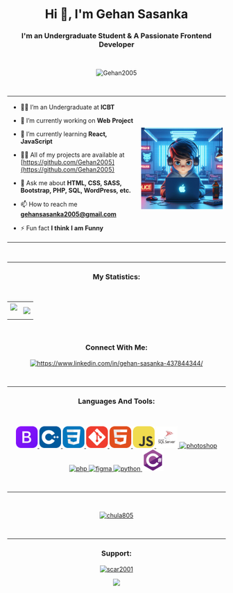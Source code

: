 <h1 align="center">Hi 👋, I'm Gehan Sasanka</h1>

<h3 align="center">I'm an Undergraduate Student & A Passionate Frontend Developer</h3><br>

<p align="center"> <img src="https://komarev.com/ghpvc/?username=Gehan2005&label=Profile%20Views&color=c11e38&style=flat" alt="Gehan2005" width="200" height="40"/> </p> <br>

<table align="center">
<tr border="none"> 
<td width="60%" align="left">
  
  - 🧑‍🎓 I’m an Undergraduate at **ICBT**
    
  - 🔭 I’m currently working on **Web Project**
    
  - 🌱 I’m currently learning **React, JavaScript**
  
  - 👨‍💻 All of my projects are available at [https://github.com/Gehan2005](https://github.com/Gehan2005)
  
  - 💬 Ask me about **HTML, CSS, SASS, Bootstrap, PHP, SQL, WordPress, etc.**
  
  - 📫 How to reach me **gehansasanka2005@gmail.com**
  
  - ⚡ Fun fact **I think I am Funny**
    
</td>
<td width="40%" align="left">
  <img src="https://github.com/Gehan2005/Gehan2005/blob/main/img/programmer.jpg"/>
</td>
</tr>
</table>

<br>
<HR>
<h3 align="center">My Statistics:</h3><br>

<p align="center">
  
<table align="center">
<tr border="none">
<td width="50%" align="center">
  <img align="center" src="https://github-readme-stats.vercel.app/api?username=Gehan2005&theme=monokai&show_icons=true&count_private=true" />
<br></br> 
</td>

<td width="50%" align="center">
  <img  align="center"  src="https://github-readme-stats.anuraghazra1.vercel.app/api/top-langs/?username=Gehan2005&theme=vision-friendly-dark&hide_border=false&no-bg=true&no-frame=true&langs_count=10"/>
</td>
</tr>
</table>


<br>

<h3 align="center">Connect With Me:</h3>

<p align="center">
<a href="https://www.linkedin.com/in/gehan-sasanka-437844344/" target="blank"><img align="center" src="https://raw.githubusercontent.com/rahuldkjain/github-profile-readme-generator/master/src/images/icons/Social/linked-in-alt.svg" alt="https://www.linkedin.com/in/gehan-sasanka-437844344/" height="50" width="50" /></a> </p>

<br>
<hr>

<h3 align="center">Languages And Tools:</h3><br>

<p align="center"> 
  <a href="https://getbootstrap.com" target="_blank" rel="noreferrer"> <img src="https://github.com/tandpfun/skill-icons/blob/main/icons/Bootstrap.svg" alt="bootstrap" width="50" height="50"/> </a>
  <a href="https://www.w3schools.com/cpp/" target="_blank" rel="noreferrer"> <img src="https://github.com/tandpfun/skill-icons/blob/main/icons/CPP.svg" alt="cplusplus" width="50" height="50"/> </a> 
  <a href="https://www.w3schools.com/css/" target="_blank" rel="noreferrer"> <img src="https://github.com/tandpfun/skill-icons/blob/main/icons/CSS.svg" alt="css3" width="50" height="50"/> </a> 
  <a href="https://git-scm.com/" target="_blank" rel="noreferrer"> <img src="https://github.com/tandpfun/skill-icons/blob/main/icons/Git.svg" alt="git" width="50" height="50"/> </a> 
  <a href="https://www.w3.org/html/" target="_blank" rel="noreferrer"> <img src="https://github.com/tandpfun/skill-icons/blob/main/icons/HTML.svg" alt="html5" width="50" height="50"/> </a> 
  <a href="https://developer.mozilla.org/en-US/docs/Web/JavaScript" target="_blank" rel="noreferrer"> <img src="https://github.com/tandpfun/skill-icons/blob/main/icons/JavaScript.svg" alt="javascript" width="50" height="50"/> </a> 
  <a href="https://www.microsoft.com/en-us/sql-server" target="_blank" rel="noreferrer"> <img src="https://github.com/Scar1109/skill-icons/blob/Scar1109/icons/microsoftSQL.svg" alt="mssql" width="50" height="50"/> </a> 
  <a href="https://www.photoshop.com/en" target="_blank" rel="noreferrer"> <img src="https://github.com/Scar1109/skill-icons/blob/Scar1109/icons/Photoshop.svg" alt="photoshop" width="50" height="50"/> </a> 
  <a href="https://www.php.net" target="_blank" rel="noreferrer"> <img src="https://github.com/Scar1109/skill-icons/blob/Scar1109/icons/PHP-Light.svg" alt="php" width="50" height="50"/> </a> 
  <a href="https://www.figma.com/" target="_blank" rel="noreferrer"> <img src="https://github.com/Scar1109/skill-icons/blob/main/icons/Figma-Light.svg" alt="figma" width="50" height="50"/> </a>
  <a href="https://www.python.org" target="_blank" rel="noreferrer"> <img src="https://github.com/Scar1109/skill-icons/blob/main/icons/Python-Light.svg" alt="python" width="50" height="50"/> </a> 
  <a href="https://www.w3schools.com/cs/" target="_blank" rel="noreferrer"> <img src="https://raw.githubusercontent.com/devicons/devicon/master/icons/csharp/csharp-original.svg" alt="csharp" width="50" height="50"/> </a> 
  
</p>
  
<br>
<hr>
<br>

<p align="center"> <a href="https://github.com/ryo-ma/github-profile-trophy"><img src="https://github-profile-trophy.vercel.app/?username=chula805" alt="chula805" /></a> </p><br>

<hr>

<h3 align="center">Support:</h3>

<p align="center"><a href="https://buymeacoffee.com/chulanivimukthi"> <img align="center" src="https://cdn.buymeacoffee.com/buttons/v2/default-yellow.png" height="50" width="210" alt="scar2001" /></a></p>

<p align="center">
  <img src="https://capsule-render.vercel.app/api?type=waving&color=gradient&height=80&section=footer"/>
</p>
